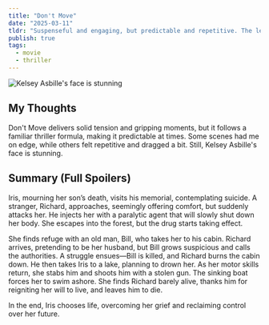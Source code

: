 ```yaml
---
title: "Don't Move"
date: "2025-03-11"
tldr: "Suspenseful and engaging, but predictable and repetitive. The lead actress is stunning."
publish: true
tags:
  - movie
  - thriller
---
```


![Kelsey Asbille's face is stunning](/posts/2025-0311-dont-move.webp)

## My Thoughts  
Don't Move delivers solid tension and gripping moments, but it follows a familiar thriller formula, making it predictable at times. Some scenes had me on edge, while others felt repetitive and dragged a bit. Still, Kelsey Asbille's face is stunning.

## Summary (Full Spoilers)  
Iris, mourning her son’s death, visits his memorial, contemplating suicide. A stranger, Richard, approaches, seemingly offering comfort, but suddenly attacks her. He injects her with a paralytic agent that will slowly shut down her body. She escapes into the forest, but the drug starts taking effect.  

She finds refuge with an old man, Bill, who takes her to his cabin. Richard arrives, pretending to be her husband, but Bill grows suspicious and calls the authorities. A struggle ensues—Bill is killed, and Richard burns the cabin down. He then takes Iris to a lake, planning to drown her. As her motor skills return, she stabs him and shoots him with a stolen gun. The sinking boat forces her to swim ashore. She finds Richard barely alive, thanks him for reigniting her will to live, and leaves him to die.  

In the end, Iris chooses life, overcoming her grief and reclaiming control over her future.